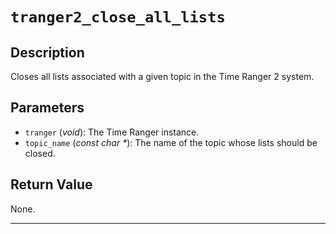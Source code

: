 # `tranger2_close_all_lists`

## Description
Closes all lists associated with a given topic in the Time Ranger 2 system.

## Parameters
- `tranger` (*void*): The Time Ranger instance.
- `topic_name` (*const char \**): The name of the topic whose lists should be closed.

## Return Value
None.

---

